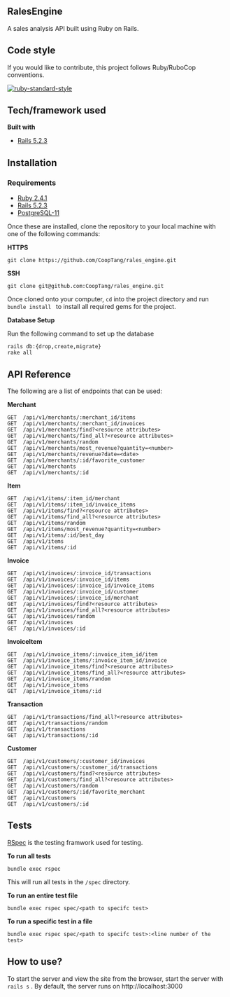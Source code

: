 ## RalesEngine
A sales analysis API built using Ruby on Rails.


## Code style
If you would like to contribute, this project follows Ruby/RuboCop conventions.

[![ruby-standard-style](https://img.shields.io/badge/code%20style-standard-brightgreen.svg?style=flat)](https://github.com/rubocop-hq/ruby-style-guide)

## Tech/framework used
<b>Built with</b>
- [Rails 5.2.3](https://rubyonrails.org/)



## Installation
### Requirements
- [Ruby 2.4.1](https://github.com/ruby/ruby)
- [Rails 5.2.3](https://rubyonrails.org/)
- [PostgreSQL-11](https://www.postgresql.org/)

Once these are installed, clone the repository to your local machine with one of the following commands:

**HTTPS**

`git clone https://github.com/CoopTang/rales_engine.git`

**SSH**

`git clone git@github.com:CoopTang/rales_engine.git`

Once cloned onto your computer, `cd` into the project directory and run `bundle install ` to install all required gems for the project.

**Database Setup**

Run the following command to set up the database

```
rails db:{drop,create,migrate}
rake all
```

## API Reference

The following are a list of endpoints that can be used:

**Merchant**
```
GET  /api/v1/merchants/:merchant_id/items                                                                     GET  /api/v1/merchants/:merchant_id/invoices                                                                  GET  /api/v1/merchants/find?<resource attributes>
GET  /api/v1/merchants/find_all?<resource attributes>
GET  /api/v1/merchants/random
GET  /api/v1/merchants/most_revenue?quantity=<number>
GET  /api/v1/merchants/revenue?date=<date>
GET  /api/v1/merchants/:id/favorite_customer
GET  /api/v1/merchants
GET  /api/v1/merchants/:id
```
**Item**
```
GET  /api/v1/items/:item_id/merchant
GET  /api/v1/items/:item_id/invoice_items
GET  /api/v1/items/find?<resource attributes>
GET  /api/v1/items/find_all?<resource attributes>
GET  /api/v1/items/random
GET  /api/v1/items/most_revenue?quantity=<number>
GET  /api/v1/items/:id/best_day
GET  /api/v1/items
GET  /api/v1/items/:id
```
**Invoice**
```
GET  /api/v1/invoices/:invoice_id/transactions
GET  /api/v1/invoices/:invoice_id/items
GET  /api/v1/invoices/:invoice_id/invoice_items
GET  /api/v1/invoices/:invoice_id/customer
GET  /api/v1/invoices/:invoice_id/merchant
GET  /api/v1/invoices/find?<resource attributes>
GET  /api/v1/invoices/find_all?<resource attributes>
GET  /api/v1/invoices/random
GET  /api/v1/invoices
GET  /api/v1/invoices/:id
```
**InvoiceItem**
```
GET  /api/v1/invoice_items/:invoice_item_id/item
GET  /api/v1/invoice_items/:invoice_item_id/invoice
GET  /api/v1/invoice_items/find?<resource attributes>
GET  /api/v1/invoice_items/find_all?<resource attributes>
GET  /api/v1/invoice_items/random
GET  /api/v1/invoice_items
GET  /api/v1/invoice_items/:id
```
**Transaction**
```GET  /api/v1/transactions/find?<resource attributes>
GET  /api/v1/transactions/find_all?<resource attributes>
GET  /api/v1/transactions/random
GET  /api/v1/transactions
GET  /api/v1/transactions/:id
```
**Customer**
```
GET  /api/v1/customers/:customer_id/invoices
GET  /api/v1/customers/:customer_id/transactions
GET  /api/v1/customers/find?<resource attributes>
GET  /api/v1/customers/find_all?<resource attributes>
GET  /api/v1/customers/random
GET  /api/v1/customers/:id/favorite_merchant
GET  /api/v1/customers
GET  /api/v1/customers/:id
```

## Tests
[RSpec](https://github.com/rspec/rspec-rails) is the testing framwork used for testing.

**To run all tests**

`bundle exec rspec`

This will run all tests in the `/spec` directory.


**To run an entire test file**

`bundle exec rspec spec/<path to specifc test>`

**To run a specific test in a file**

`bundle exec rspec spec/<path to specifc test>:<line number of the test>`


## How to use?
To start the server and view the site from the browser, start the server with `rails s` . By default, the server runs on http://localhost:3000
